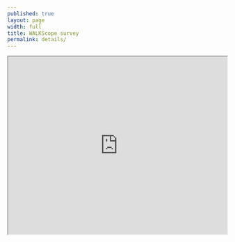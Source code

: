 ```yaml
---
published: true
layout: page
width: full
title: WALKScope survey
permalink: details/
---
```


<iframe src="https://ptx-dev.herokuapp.com/#projects/walkscope/dive" width="100%" id="iframe" style="height: 408px;"></iframe>
